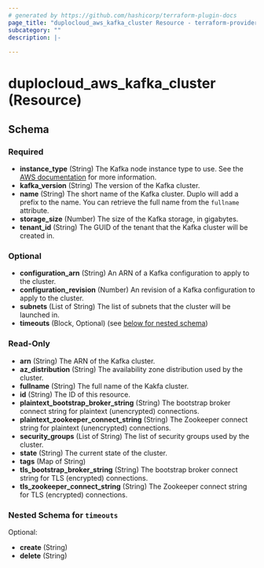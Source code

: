 ```yaml
---
# generated by https://github.com/hashicorp/terraform-plugin-docs
page_title: "duplocloud_aws_kafka_cluster Resource - terraform-provider-duplocloud"
subcategory: ""
description: |-
  
---
```


# duplocloud_aws_kafka_cluster (Resource)





<!-- schema generated by tfplugindocs -->
## Schema

### Required

- **instance_type** (String) The Kafka node instance type to use.
See the [AWS documentation](https://docs.aws.amazon.com/msk/latest/developerguide/msk-create-cluster.html) for more information.
- **kafka_version** (String) The version of the Kafka cluster.
- **name** (String) The short name of the Kafka cluster.  Duplo will add a prefix to the name.  You can retrieve the full name from the `fullname` attribute.
- **storage_size** (Number) The size of the Kafka storage, in gigabytes.
- **tenant_id** (String) The GUID of the tenant that the Kafka cluster will be created in.

### Optional

- **configuration_arn** (String) An ARN of a Kafka configuration to apply to the cluster.
- **configuration_revision** (Number) An revision of a Kafka configuration to apply to the cluster.
- **subnets** (List of String) The list of subnets that the cluster will be launched in.
- **timeouts** (Block, Optional) (see [below for nested schema](#nestedblock--timeouts))

### Read-Only

- **arn** (String) The ARN of the Kafka cluster.
- **az_distribution** (String) The availability zone distribution used by the cluster.
- **fullname** (String) The full name of the Kakfa cluster.
- **id** (String) The ID of this resource.
- **plaintext_bootstrap_broker_string** (String) The bootstrap broker connect string for plaintext (unencrypted) connections.
- **plaintext_zookeeper_connect_string** (String) The Zookeeper connect string for plaintext (unencrypted) connections.
- **security_groups** (List of String) The list of security groups used by the cluster.
- **state** (String) The current state of the cluster.
- **tags** (Map of String)
- **tls_bootstrap_broker_string** (String) The bootstrap broker connect string for TLS (encrypted) connections.
- **tls_zookeeper_connect_string** (String) The Zookeeper connect string for TLS (encrypted) connections.

<a id="nestedblock--timeouts"></a>
### Nested Schema for `timeouts`

Optional:

- **create** (String)
- **delete** (String)


